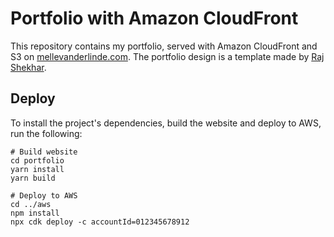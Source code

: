 # Portfolio with Amazon CloudFront

This repository contains my portfolio, served with Amazon CloudFront and S3 on [mellevanderlinde.com](https://mellevanderlinde.com/). The portfolio design is a template made by [Raj Shekhar](https://github.com/rjshkhr/rjshkhr.github.io/tree/main).

## Deploy

To install the project's dependencies, build the website and deploy to AWS, run the following:

```
# Build website
cd portfolio
yarn install
yarn build

# Deploy to AWS
cd ../aws
npm install
npx cdk deploy -c accountId=012345678912
```

